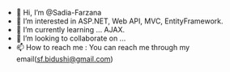 - 👋 Hi, I’m @Sadia-Farzana
- 👀 I’m interested in ASP.NET, Web API, MVC, EntityFramework.
- 🌱 I’m currently learning ... AJAX.
- 💞️ I’m looking to collaborate on ...
- 📫 How to reach me : You can reach me through my email(sf.bidushi@gmail.com)

<!---
Sadia-Farzana/Sadia-Farzana is a ✨ special ✨ repository because its `README.md` (this file) appears on your GitHub profile.
You can click the Preview link to take a look at your changes.
--->
